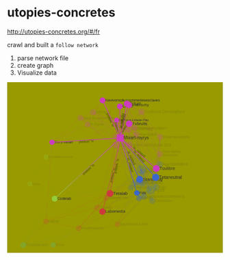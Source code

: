 # utopies-concretes

http://utopies-concretes.org/#/fr

crawl and built a `follow network`

1. parse network file
2. create graph
3. Visualize data 

![network](https://raw.githubusercontent.com/ynnk/utopies-concretes/master/Screenshot_mixartmyrys.png?raw=true)

